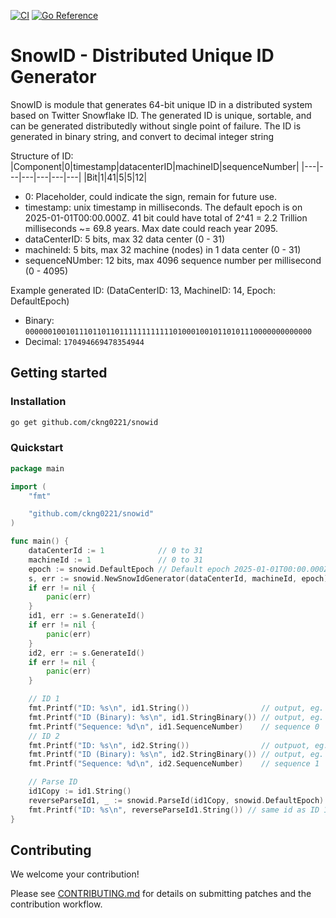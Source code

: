 [![CI](https://github.com/ckng0221/snowid/actions/workflows/ci.yml/badge.svg)](https://github.com/ckng0221/snowid/actions/workflows/ci.yml)
[![Go Reference](https://pkg.go.dev/badge/github.com/ckng0221/snowid.svg)](https://pkg.go.dev/github.com/ckng0221/snowid)

# SnowID - Distributed Unique ID Generator

SnowID is module that generates 64-bit unique ID in a distributed system based on Twitter Snowflake ID.
The generated ID is unique, sortable, and can be generated distributedly without single point of failure.
The ID is generated in binary string, and convert to decimal integer string

Structure of ID:
|Component|0|timestamp|datacenterID|machineID|sequenceNumber|
|---|---|---|---|---|---|
|Bit|1|41|5|5|12|

- 0: Placeholder, could indicate the sign, remain for future use.
- timestamp: unix timestamp in milliseconds. The default epoch is on 2025-01-01T00:00.000Z. 41 bit could have total of 2^41 = 2.2 Trillion milliseconds ~= 69.8 years. Max date could reach year 2095.
- dataCenterID: 5 bits, max 32 data center (0 - 31)
- machineId: 5 bits, max 32 machine (nodes) in 1 data center (0 - 31)
- sequenceNUmber: 12 bits, max 4096 sequence number per millisecond (0 - 4095)

Example generated ID:
(DataCenterID: 13, MachineID: 14, Epoch: DefaultEpoch)

- Binary: `0000001001011101101101111111111110100010010110101110000000000000`
- Decimal: `170494669478354944`

## Getting started

### Installation

```bash
go get github.com/ckng0221/snowid
```

### Quickstart

```go
package main

import (
	"fmt"

	"github.com/ckng0221/snowid"
)

func main() {
	dataCenterId := 1            // 0 to 31
	machineId := 1               // 0 to 31
	epoch := snowid.DefaultEpoch // Default epoch 2025-01-01T00:00.000Z
	s, err := snowid.NewSnowIdGenerator(dataCenterId, machineId, epoch)
	if err != nil {
		panic(err)
	}
	id1, err := s.GenerateId()
	if err != nil {
		panic(err)
	}
	id2, err := s.GenerateId()
	if err != nil {
		panic(err)
	}

	// ID 1
	fmt.Printf("ID: %s\n", id1.String())                // output, eg. 37866498659848192
	fmt.Printf("ID (Binary): %s\n", id1.StringBinary()) // output, eg. 0000000010000110100001110110000101000001100000100001000000000000
	fmt.Printf("Sequence: %d\n", id1.SequenceNumber)    // sequence 0
	// ID 2
	fmt.Printf("ID: %s\n", id2.String())                // outpuot, eg. 37866498659848193
	fmt.Printf("ID (Binary): %s\n", id2.StringBinary()) // output, eg. 0000000010000110100001110110000101000001100000100001000000000001
	fmt.Printf("Sequence: %d\n", id2.SequenceNumber)    // sequence 1

	// Parse ID
	id1Copy := id1.String()
	reverseParseId1, _ := snowid.ParseId(id1Copy, snowid.DefaultEpoch)
	fmt.Printf("ID: %s\n", reverseParseId1.String()) // same id as ID 1 after parsing, ie. 37866498659848192
}
```

## Contributing

We welcome your contribution!

Please see [CONTRIBUTING.md](CONTRIBUTING.md) for details on submitting patches and the contribution workflow.
